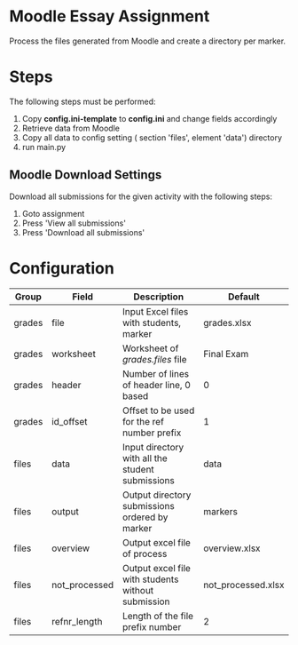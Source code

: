 # Moodle Essay Assignment
Process the files generated from Moodle and create a directory per marker.

# Steps

The following steps must be performed:

1. Copy **config.ini-template** to **config.ini** and change fields accordingly
1. Retrieve data from Moodle
1. Copy all data to config setting ( section 'files', element 'data') directory
1. run main.py

## Moodle Download Settings
Download all submissions for the given activity with the following steps:

1. Goto assignment
1. Press 'View all submissions'
1. Press 'Download all submissions'

# Configuration

| Group  | Field         | Description                                        | Default            |
|--------|---------------|----------------------------------------------------|--------------------|
| grades | file          | Input Excel files with students, marker            | grades.xlsx        |
| grades | worksheet     | Worksheet of *grades.files* file                   | Final Exam         |
| grades | header        | Number of lines of header line, 0 based            | 0                  |
| grades | id_offset     | Offset to be used for the ref number prefix        | 1                  | 
| files  | data          | Input directory with all the student submissions   | data               |
| files  | output        | Output directory submissions ordered by marker     | markers            |
| files  | overview      | Output excel file of process                       | overview.xlsx      |
| files  | not_processed | Output excel file with students without submission | not_processed.xlsx |
| files  | refnr_length  | Length of the file prefix number                   | 2                  |
